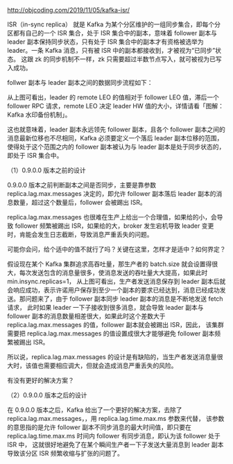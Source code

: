 
http://objcoding.com/2019/11/05/kafka-isr/

ISR（in-sync replica） 就是 Kafka 为某个分区维护的一组同步集合，即每个分区都有自己的一个 ISR 集合，处于 ISR 集合中的副本，意味着 follower 副本与 
leader 副本保持同步状态，只有处于 ISR 集合中的副本才有资格被选举为 leader。一条 Kafka 消息，只有被 ISR 中的副本都接收到，才被视为“已同步”状态。
这跟 zk 的同步机制不一样，zk 只需要超过半数节点写入，就可被视为已写入成功。

follwer 副本与 leader 副本之间的数据同步流程如下：



从上图可看出，leader 的 remote LEO 的值相对于 follower LEO 值，滞后一个 follower RPC 请求，remote LEO 决定 leader HW 值的大小，详情请看「图解：Kafka 水印备份机制」。

这也就意味着，leader 副本永远领先 follower 副本，且各个 follower 副本之间的消息最新位移也不尽相同，Kafka 必须要定义一个落后 leader 副本位移的范围，
使得处于这个范围之内的 follower 副本被认为与 leader 副本是处于同步状态的，即处于 ISR 集合中。

（1）0.9.0.0 版本之前的设计

0.9.0.0 版本之前判断副本之间是否同步，主要是靠参数 replica.lag.max.messages 决定的，即允许 follower 副本落后 leader 副本的消息数量，超过这个数量后，follower 会被踢出 ISR。

replica.lag.max.messages 也很难在生产上给出一个合理值，如果给的小，会导致 follower 频繁被踢出 ISR，如果给的大，broker 发生宕机导致 leader 变更时，肯能会发生日志截断，导致消息严重丢失的问题。

可能你会问，给个适中的值不就行了吗？关键在这里，怎样才是适中？如何界定？

假设现在某个 Kafka 集群追求高吞吐量，那生产者的 batch.size 就会设置得很大，每次发送包含的消息量很多，使消息发送的吞吐量大大提高，如果此时 min.insync.replicas=1，
从上图可看出，生产者发送消息保存到 leader 副本后就会响应成功，表示许诺用户保存到至少一个副本的要求已经达到，消息已经成功发送。那问题来了，由于 follower 副本同步 leader 副本的消息是不断地发送 fetch 请求，
此时如果 leader 一下子接收到很多消息，就会导致 leader 副本与 follower 副本的消息数量相差很大，如果此时这个差数大于 replica.lag.max.messages 的值，follower 副本就会被踢出 ISR，因此，
该集群需要把 replica.lag.max.messages 的值设置成很大才能够避免 follower 副本频繁被踢出 ISR。

所以说，replica.lag.max.messages 的设计是有缺陷的，当生产者发送消息量很大时，该值也需要相应调大，但就会造成消息严重丢失的风险。

有没有更好的解决方案？

（2）0.9.0.0 版本之后的设计

在 0.9.0.0 版本之后，Kafka 给出了一个更好的解决方案，去除了 replica.lag.max.messages，，用 replica.lag.time.max.ms 参数来代替，
该参数的意思指的是允许 follower 副本不同步消息的最大时间值，即只要在 replica.lag.time.max.ms 时间内 follower 有同步消息，即认为该 follower 处于 ISR 中，
这就很好地避免了在某个瞬间生产者一下子发送大量消息到 leader 副本导致该分区 ISR 频繁收缩与扩张的问题了。

